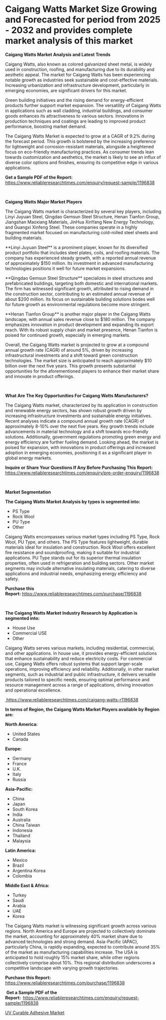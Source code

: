 <p><h1>Caigang Watts Market Size Growing and Forecasted for period from 2025 - 2032 and provides complete market analysis of this market</h1></p><p><strong>Caigang Watts Market Analysis and Latest Trends</strong></p>
<p><p>Caigang Watts, also known as colored galvanized sheet metal, is widely used in construction, roofing, and manufacturing due to its durability and aesthetic appeal. The market for Caigang Watts has been experiencing notable growth as industries seek sustainable and cost-effective materials. Increasing urbanization and infrastructure development, particularly in emerging economies, are significant drivers for this market.</p><p>Green building initiatives and the rising demand for energy-efficient products further support market expansion. The versatility of Caigang Watts in applications such as wall cladding, industrial buildings, and consumer goods enhances its attractiveness to various sectors. Innovations in production techniques and coatings are leading to improved product performance, boosting market demand.</p><p>The Caigang Watts Market is expected to grow at a CAGR of 9.2% during the forecast period. This growth is bolstered by the increasing preference for lightweight and corrosion-resistant materials, alongside a heightened focus on eco-friendly manufacturing practices. As consumer trends lean towards customization and aesthetics, the market is likely to see an influx of diverse color options and finishes, ensuring its competitive edge in various applications.</p></p>
<p><strong>Get a Sample PDF of the Report:&nbsp;</strong> <a href="https://www.reliableresearchtimes.com/enquiry/request-sample/1196838?utm_campaign=2638&utm_medium=2&utm_source=Github&utm_content=ia&utm_term=01042025&utm_id=caigang-watts">https://www.reliableresearchtimes.com/enquiry/request-sample/1196838</a></p>
<p>&nbsp;</p>
<p><strong>Caigang Watts Major Market Players</strong></p>
<p><p>The Caigang Watts market is characterized by several key players, including Linyi Juyuan Steel, Qingdao Gemsun Steel Structure, Henan Tianfon Group, Jiangshan Maoxiang Materials, JinHua XinYang New Energy Technology, and Guangxi Xinfeng Steel. These companies operate in a highly fragmented market focused on manufacturing cold-rolled steel sheets and building materials.</p><p>**Linyi Juyuan Steel** is a prominent player, known for its diversified product portfolio that includes steel plates, coils, and roofing materials. The company has experienced steady growth, with a reported annual revenue of approximately $150 million. Its investment in advanced manufacturing technologies positions it well for future market expansions.</p><p>**Qingdao Gemsun Steel Structure** specializes in steel structures and prefabricated buildings, targeting both domestic and international markets. The firm has witnessed significant growth, attributed to rising demand in the construction sector, contributing to an estimated annual revenue of about $200 million. Its focus on sustainable building solutions bodes well for future growth as environmental regulations become more stringent.</p><p>**Henan Tianfon Group** is another major player in the Caigang Watts landscape, with annual sales revenue close to $180 million. The company emphasizes innovation in product development and expanding its export reach. With its robust supply chain and market presence, Henan Tianfon is poised for continued growth, especially in emerging markets.</p><p>Overall, the Caigang Watts market is projected to grow at a compound annual growth rate (CAGR) of around 5%, driven by increasing infrastructural investments and a shift toward green construction technologies. The market size is anticipated to reach approximately $10 billion over the next five years. This growth presents substantial opportunities for the aforementioned players to enhance their market share and innovate in product offerings.</p></p>
<p>&nbsp;</p>
<p><strong>What Are The Key Opportunities For Caigang Watts Manufacturers?</strong></p>
<p><p>The Caigang Watts market, characterized by its application in construction and renewable energy sectors, has shown robust growth driven by increasing infrastructure investments and sustainable energy initiatives. Recent analyses indicate a compound annual growth rate (CAGR) of approximately 8-10% over the next five years. Key growth trends include advancements in material technology and a shift towards eco-friendly solutions. Additionally, government regulations promoting green energy and energy efficiency are further fueling demand. Looking ahead, the market is poised for expansion, with innovations in product offerings and increased adoption in emerging economies, positioning it as a significant player in global energy markets.</p></p>
<p><strong>Inquire or Share Your Questions If Any Before Purchasing This Report:</strong> <a href="https://www.reliableresearchtimes.com/enquiry/pre-order-enquiry/1196838?utm_campaign=2638&utm_medium=2&utm_source=Github&utm_content=ia&utm_term=01042025&utm_id=caigang-watts">https://www.reliableresearchtimes.com/enquiry/pre-order-enquiry/1196838</a></p>
<p>&nbsp;</p>
<p><strong>Market Segmentation</strong></p>
<p><strong>The Caigang Watts Market Analysis by types is segmented into:</strong></p>
<p><ul><li>PS Type</li><li>Rock Wool</li><li>PU Type</li><li>Other</li></ul></p>
<p><p>Caigang Watts encompasses various market types including PS Type, Rock Wool, PU Type, and others. The PS Type features lightweight, durable materials ideal for insulation and construction. Rock Wool offers excellent fire resistance and soundproofing, making it suitable for industrial applications. PU Type stands out for its superior thermal insulation properties, often used in refrigeration and building sectors. Other market segments may include alternative insulating materials, catering to diverse applications and industrial needs, emphasizing energy efficiency and safety.</p></p>
<p><strong>Purchase this Report:&nbsp;</strong><a href="https://www.reliableresearchtimes.com/purchase/1196838?utm_campaign=2638&utm_medium=2&utm_source=Github&utm_content=ia&utm_term=01042025&utm_id=caigang-watts">https://www.reliableresearchtimes.com/purchase/1196838</a></p>
<p>&nbsp;</p>
<p><strong>The Caigang Watts Market Industry Research by Application is segmented into:</strong></p>
<p><ul><li>House Use</li><li>Commercial USE</li><li>Other</li></ul></p>
<p><p>Caigang Watts serves various markets, including residential, commercial, and other applications. In house use, it provides energy-efficient solutions that enhance sustainability and reduce electricity costs. For commercial use, Caigang Watts offers robust systems that support larger-scale operations, improving efficiency and reliability. Additionally, in other market segments, such as industrial and public infrastructure, it delivers versatile products tailored to specific needs, ensuring optimal performance and resource management across a range of applications, driving innovation and operational excellence.</p></p>
<p><a href="https://www.reliableresearchtimes.com/caigang-watts-r1196838?utm_campaign=2638&utm_medium=2&utm_source=Github&utm_content=ia&utm_term=01042025&utm_id=caigang-watts">&nbsp;https://www.reliableresearchtimes.com/caigang-watts-r1196838</a></p>
<p><strong>In terms of Region, the Caigang Watts Market Players available by Region are:</strong></p>
<p>
    <p> <strong> North America: </strong>
        <ul>
            <li>United States</li>
            <li>Canada</li>
        </ul>
        </p> 
    <p> <strong> Europe: </strong>
        <ul>
            <li>Germany</li>
            <li>France</li>
            <li>U.K.</li>
            <li>Italy</li>
            <li>Russia</li>
        </ul>
        </p> 
    <p> <strong> Asia-Pacific: </strong>
        <ul>
            <li>China</li>
            <li>Japan</li>
            <li>South Korea</li>
            <li>India</li>
            <li>Australia</li>
            <li>China Taiwan</li>
            <li>Indonesia</li>
            <li>Thailand</li>
            <li>Malaysia</li>
        </ul>
        </p> 
    <p> <strong> Latin America: </strong>
        <ul>
            <li>Mexico</li>
            <li>Brazil</li>
            <li>Argentina Korea</li>
            <li>Colombia</li>
        </ul>
        </p> 
    <p> <strong> Middle East & Africa: </strong>
        <ul>
            <li>Turkey</li>
            <li>Saudi</li>
            <li>Arabia</li>
            <li>UAE</li>
            <li>Korea</li>
        </ul>
    </p>
    </p>
<p><p>The Caigang Watts market is witnessing significant growth across various regions. North America and Europe are projected to collectively dominate the market, accounting for approximately 40% market share due to advanced technologies and strong demand. Asia-Pacific (APAC), particularly China, is rapidly expanding, expected to contribute around 35% of the market as manufacturing capabilities increase. The USA is anticipated to hold roughly 15% market share, while other regions collectively comprise about 10%. This regional distribution underscores a competitive landscape with varying growth trajectories.</p></p>
<p><strong>Purchase this Report: </strong><a href="https://www.reliableresearchtimes.com/purchase/1196838?utm_campaign=2638&utm_medium=2&utm_source=Github&utm_content=ia&utm_term=01042025&utm_id=caigang-watts">https://www.reliableresearchtimes.com/purchase/1196838</a></p>
<p>&nbsp;<strong>Get a Sample PDF of the Report:&nbsp;&nbsp;</strong><a href="https://www.reliableresearchtimes.com/enquiry/request-sample/1196838?utm_campaign=2638&utm_medium=2&utm_source=Github&utm_content=ia&utm_term=01042025&utm_id=caigang-watts">https://www.reliableresearchtimes.com/enquiry/request-sample/1196838</a></p>
<p><strong></strong></p>
<p><p><a href="https://github.com/barnickclara79/Market-Research-Report-List-1/blob/main/uv-curable-adhesive-market.md?utm_campaign=2638&utm_medium=2&utm_source=Github&utm_content=ia&utm_term=01042025&utm_id=caigang-watts">UV Curable Adhesive Market</a></p></p>